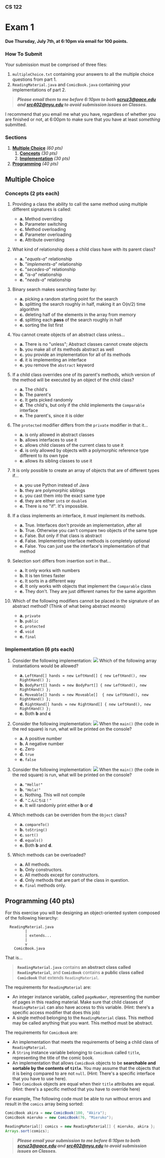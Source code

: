 ### CS 122

# Exam 1

#### Due Thursday, July 7th, at 6:10pm via email for 100 points.

### How To Submit

Your submission must be comprised of three files:
1. `multipleChoice.txt` containing your answers to all the multiple choice questions from part 1.
2. `ReadingMaterial.java` and `ComicBook.java` containing your implementations of part 2.

> ***Please email them to me before 6:10pm to both [**scruz3@pace.edu**](scruz3@pace.edu) and 
> [**src402@nyu.edu**](src402@nyu.edu) to avoid submission issues on Classes.***

I recommend that you email me what you have, regardless of whether you are finished or not, at 6:00pm to make sure that
you have at least _something_ submitted.

### Sections

1. [**Multiple Choice**](#multiple-choice) _(60 pts)_
    1. [**Concepts**](#concepts-2-pts-each) _(30 pts)_
    2. [**Implementation**](#implementation-6-pts-each) _(30 pts)_
2. [**Programming**](#programming-40-pts) _(40 pts)_

## Multiple Choice

### Concepts (2 pts each)

1. Providing a class the ability to call the same method using multiple different signatures is called:
    - **a.** Method overriding
    - **b.** Parameter switching
    - **c.** Method overloading
    - **d.** Parameter overloading
    - **e.** Attribute overriding


2. What kind of relationship does a child class have with its parent class?
    - **a.** "_equals-a_" relationship
    - **b.** "_implements-a_" relationship
    - **c.** "_secedes-a_" relationship
    - **d.** "_is-a_" relationship
    - **e.** "_needs-a_" relationship


3. Binary search makes searching faster by:
    - **a.** picking a random starting point for the search
    - **b.** splitting the search roughly in half, making it an O(n/2) time algorithm
    - **c.** deleting half of the elements in the array from memory
    - **d.** splitting each **pass** of the search roughly in half
    - **e.** sorting the list first


4. You cannot create objects of an abstract class unless...
    - **a.** There is no "unless"; Abstract classes cannot create objects
    - **b.** you make all of its methods abstract as well
    - **c.** you provide an implementation for all of its methods
    - **d.** it is implementing an interface
    - **e.** you remove the `abstract` keyword


5. If a child class overrides one of its parent's methods, which version of the method will be executed by an object of
the child class?
    - **a.** The child's
    - **b.** The parent's
    - **c.** It gets picked randomly
    - **d.** The child's, but only if the child implements the `Comparable` interface
    - **e.** The parent's, since it is older


6. The `protected` modifier differs from the `private` modifier in that it...
    - **a.** is only allowed in abstract classes
    - **b.** allows interfaces to use it
    - **c.** allows child classes of the current class to use it
    - **d.** is only allowed by objects with a polymorphic reference type different to its own type
    - **e.** allows its sibling classes to use it


7. It is only possible to create an array of objects that are of different types if...
    - **a.** you use Python instead of Java
    - **b.** they are polymorphic siblings
    - **c.** you cast them into the exact same type
    - **d.** they are either `int`s or `double`s
    - **e.** There is no "if". It's impossible.


8. If a class implements an interface, it _must_ implement its methods.
    - **a.** True. Interfaces don't provide an implementation, after all
    - **b.** True. Otherwise you can't compare two objects of the same type
    - **c.** False. But only if that class is abstract
    - **d.** False. Implementing interface methods is completely optional
    - **e.** False. You can just use the interface's implementation of that method


9. Selection sort differs from insertion sort in that...
    - **a.** It only works with numbers
    - **b.** It is ten times faster
    - **c.** It sorts in a different way
    - **d.** It only works with objects that implement the `Comparable` class
    - **e.** They don't. They are just different names for the same algorithm


10. Which of the following modifiers cannot be placed in the signature of an abstract method? (Think of what being 
abstract _means_)
    - **a.** `private`
    - **b.** `public`
    - **c.** `protected`
    - **d.** `void`
    - **e.** `final`

### Implementation (6 pts each)

1. Consider the following implementation: ![](assets/11.png) Which of the following array instantiations would be 
allowed?
   - **a.** `LeftHand[] hands = new LeftHand[] { new LeftHand(), new RightHand() };`
   - **b.** `BodyPart[] hands = new BodyPart[] { new LeftHand(), new RightHand() };`
   - **c.** `Moveable[] hands = new Moveable[]  { new LeftHand(), new RightHand() };`
   - **d.** `RightHand[] hands = new RightHand[] { new LeftHand(), new RightHand() };`
   - **e.** Both **b** and **c**


2. Consider the following implementation: ![](assets/12.png) When the `main()` (the code in the red square) is run, what
will be printed on the console?
   - **a.** A positive number
   - **b.** A negative number
   - **c.** Zero
   - **d.** `true`
   - **e.** `false`


3. Consider the following implementation: ![](assets/13.png) When the `main()` (the code in the red square) is run, what
   will be printed on the console?
   - **a.** `"Hello!"`
   - **b.** `"Hola!"`
   - **c.** Nothing. This will not compile
   - **d.** `"こんにちは！"`
   - **e.** It will randomly print either **b** or **d**


4. Which methods can be overriden from the `Object` class?
   - **a.** `compareTo()`
   - **b.** `toString()`
   - **c.** `sort()`
   - **d.** `equals()`
   - **e.** Both **b** and **d**.


5. Which methods can be overloaded?
   - **a.** All methods.
   - **b.** Only constructors.
   - **c.** All methods except for constructors.
   - **d.** Only methods that are part of the class in question.
   - **e.** `final` methods only.

## Programming (40 pts)

For this exercise you will be designing an object-oriented system composed of the following hierarchy:

```text
  ReadingMaterial.java
         |
         | extends...
         |
         v
    ComicBook.java     
```

That is...

> **`ReadingMaterial.java`** contains **an abstract class called `ReadingMaterial`**, and **`ComicBook`** contains 
> **a public class called `ComicBook`** that extends `ReadingMaterial`.

The requirements for `ReadingMaterial` are:
   - An integer instance variable, called `pageNumber`, representing the number of pages in this reading material. Make
sure that child classes of `ReadingMaterial` can also have access to this variable. (Hint: there's a specific access 
modifier that does this job)
   - A single method belonging to the `ReadingMaterial` class. This method may be called anything that you want. This 
method must be abstract.

The requirements for `ComicBook` are:
- An implementation that meets the requirements of being a child class of `ReadingMaterial`.
- A `String` instance variable belonging to `ComicBook` called `title`, representing the title of the comic book.
- An implementation that allows `ComicBook` objects to be **searchable and sortable by the contents of `title`**. You 
may assume that the objects that it is being compared to are not `null`. (Hint: There's a specific interface that you
have to use here).
- Two `ComicBook` objects are equal when their `title` attributes are equal. (Hint: there's a specific method that you
have to override here)

For example, The following code must be able to run without errors and result in the `comics` array being sorted:

```java
ComicBook akira = new ComicBook(100, "Akira");
ComicBook mieruko = new ComicBook(76, "Mieruko");

ReadingMaterial[] comics = new ReadingMaterial[] { mieruko, akira };
Arrays.sort(comics);
```

> ***Please email your submission to me before 6:10pm to both [**scruz3@pace.edu**](scruz3@pace.edu) and
> [**src402@nyu.edu**](src402@nyu.edu) to avoid submission issues on Classes.***